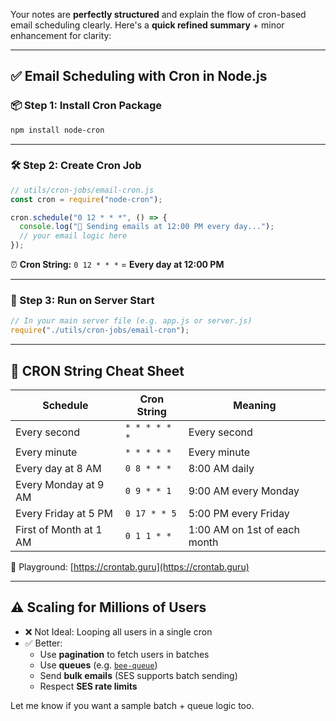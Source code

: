Your notes are **perfectly structured** and explain the flow of cron-based email scheduling clearly. Here's a **quick refined summary** + minor enhancement for clarity:

---

## ✅ Email Scheduling with Cron in Node.js

### 📦 Step 1: Install Cron Package
```bash
npm install node-cron
```

---

### 🛠️ Step 2: Create Cron Job
```js
// utils/cron-jobs/email-cron.js
const cron = require("node-cron");

cron.schedule("0 12 * * *", () => {
  console.log("📩 Sending emails at 12:00 PM every day...");
  // your email logic here
});
```

⏰ **Cron String:** `0 12 * * *` = **Every day at 12:00 PM**

---

### 🚀 Step 3: Run on Server Start
```js
// In your main server file (e.g. app.js or server.js)
require("./utils/cron-jobs/email-cron");
```

---

## 📖 CRON String Cheat Sheet

| Schedule                | Cron String    | Meaning                        |
|-------------------------|----------------|--------------------------------|
| Every second            | `* * * * * *`  | Every second                   |
| Every minute            | `* * * * *`    | Every minute                   |
| Every day at 8 AM       | `0 8 * * *`    | 8:00 AM daily                  |
| Every Monday at 9 AM    | `0 9 * * 1`    | 9:00 AM every Monday           |
| Every Friday at 5 PM    | `0 17 * * 5`   | 5:00 PM every Friday           |
| First of Month at 1 AM  | `0 1 1 * *`    | 1:00 AM on 1st of each month   |

🔗 Playground: [https://crontab.guru](https://crontab.guru)

---

## ⚠️ Scaling for Millions of Users

- ❌ Not Ideal: Looping all users in a single cron
- ✅ Better:
  - Use **pagination** to fetch users in batches
  - Use **queues** (e.g. [`bee-queue`](https://www.npmjs.com/package/bee-queue))
  - Send **bulk emails** (SES supports batch sending)
  - Respect **SES rate limits**

Let me know if you want a sample batch + queue logic too.
